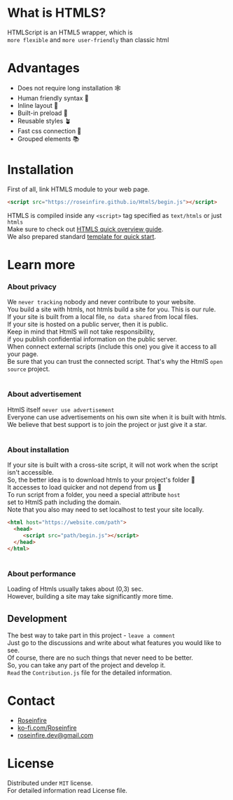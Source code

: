 # What is HTMLS?
HTMLScript is an HTML5 wrapper, which is <br>
`more flexible` and `more user-friendly` than classic html <br>

# Advantages

* Does not require long installation 🕸 
* Human friendly syntax 🔎 
* Inline layout 📝 
* Built-in preload 🥽 
* Reusable styles 🪴 
* Fast css connection 🐇 
* Grouped elements 📚 
  
# Installation
First of all, link HTMLS module to your web page.
```HTML
<script src="https://roseinfire.github.io/HtmlS/begin.js"></script>
```
HTMLS is compiled inside any `<script>` tag specified as `text/htmls` or just `htmls` <br>
Make sure to check out [HTMLS quick overview guide](QUICKOVERVIEW.md).<br>
We also prepared standard [template for quick start](https://github.com/Roseinfire/HtmlS/blob/main/Form.html).

# Learn more 
### About privacy
We `never tracking` nobody and never contribute to your website. <br>
You build a site with htmls, not htmls build a site for you. This is our rule. <br>
If your site is built from a local file, `no data shared` from local files. <br>
If your site is hosted on a public server, then it is public. <br>
Keep in mind that HtmlS will not take responsibility, <br>
if you publish confidential information on the public server.<br>
When connect external scripts (include this one) you give it access to all your page.<br>
Be sure that you can trust the connected script. That's why the HtmlS `open source` project.
#
### About advertisement
HtmlS itself `never use advertisement` <br>
Everyone can use advertisements on his own site when it is built with htmls. <br>
We believe that best support is to join the project or just give it a star. <br>
#
### About installation
If your site is built with a cross-site script, it will not work when the script isn't accessible. <br>
So, the better idea is to download htmls to your project's folder 📩 <br>
It accesses to load quicker and not depend from us 🚀 <br>
To run script from a folder, you need a special attribute `host`<br>
set to HtmlS path including the domain. <br>
Note that you also may need to set localhost to test your site locally.
```HTML
<html host="https://website.com/path">
  <head>
     <script src="path/begin.js"></script>
  </head>
</html>
```
#
### About performance
Loading of Htmls usually takes about (0,3) sec. <br>
However, building a site may take significantly more time.
## Development
The best way to take part in this project - `leave a comment` <br>
Just go to the discussions and write about what features you would like to see. <br>
Of course, there are no such things that never need to be better. <br>
So, you can take any part of the project and develop it. <br>
`Read` the `Contribution.js` file for the detailed information.
#
# Contact
* [Roseinfire](https://github.com/Roseinfire)
* [ko-fi.com/Roseinfire](https://ko-fi.com/roseinfire)
* roseinfire.dev@gmail.com

# License
Distributed under `MIT` license.<br>
For detailed information read License file.

